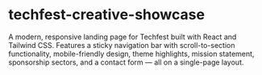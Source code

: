 # techfest-creative-showcase
A modern, responsive landing page for Techfest built with React and Tailwind CSS. Features a sticky navigation bar with scroll-to-section functionality, mobile-friendly design, theme highlights, mission statement, sponsorship sectors, and a contact form — all on a single-page layout.
